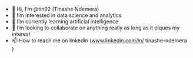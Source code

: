 - 👋 Hi, I’m @tin92 (Tinashe Ndemera)
- 👀 I’m interested in data science and analytics
- 🌱 I’m currently learning artificial intelligence 
- 💞️ I’m looking to collaborate on anything really as long as it piques my interest
- 📫 How to reach me on linkedin (www.linkedin.com/in/ 
tinashe-ndemera
)

<!---
tin92/tin92 is a ✨ special ✨ repository because its `README.md` (this file) appears on your GitHub profile.
You can click the Preview link to take a look at your changes.
--->
